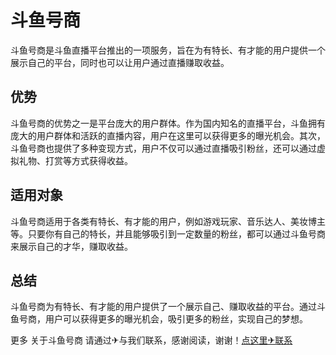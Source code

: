 # 斗鱼号商

斗鱼号商是斗鱼直播平台推出的一项服务，旨在为有特长、有才能的用户提供一个展示自己的平台，同时也可以让用户通过直播赚取收益。

## 优势

斗鱼号商的优势之一是平台庞大的用户群体。作为国内知名的直播平台，斗鱼拥有庞大的用户群体和活跃的直播内容，用户在这里可以获得更多的曝光机会。其次，斗鱼号商也提供了多种变现方式，用户不仅可以通过直播吸引粉丝，还可以通过虚拟礼物、打赏等方式获得收益。

## 适用对象

斗鱼号商适用于各类有特长、有才能的用户，例如游戏玩家、音乐达人、美妆博主等。只要你有自己的特长，并且能够吸引到一定数量的粉丝，都可以通过斗鱼号商来展示自己的才华，赚取收益。

## 总结

斗鱼号商为有特长、有才能的用户提供了一个展示自己、赚取收益的平台。通过斗鱼号商，用户可以获得更多的曝光机会，吸引更多的粉丝，实现自己的梦想。

更多 关于斗鱼号商 请通过✈与我们联系，感谢阅读，谢谢！[点这里✈联系](https://acc.k02.cc)